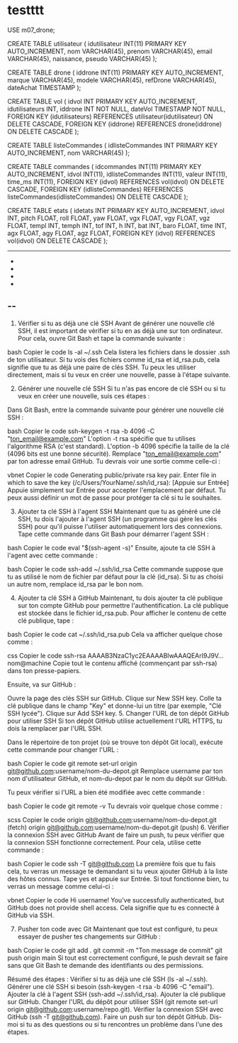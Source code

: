 # testttt
USE m07_drone;

CREATE TABLE utilisateur (
    idutilisateur INT(11) PRIMARY KEY AUTO_INCREMENT,
    nom VARCHAR(45),
    prenom VARCHAR(45),
    email VARCHAR(45),
    naissance,
    pseudo VARCHAR(45) 
);

CREATE TABLE drone (
    iddrone INT(11) PRIMARY KEY AUTO_INCREMENT,
    marque VARCHAR(45),
    modele VARCHAR(45),
    refDrone VARCHAR(45),
    dateAchat TIMESTAMP 
);

CREATE TABLE vol (
    idvol INT PRIMARY KEY AUTO_INCREMENT,
    idutilisateurs INT,
    iddrone INT NOT NULL,
    dateVol TIMESTAMP NOT NULL,
    FOREIGN KEY (idutilisateurs) REFERENCES utilisateur(idutilisateur) ON DELETE CASCADE,
    FOREIGN KEY (iddrone) REFERENCES drone(iddrone) ON DELETE CASCADE
);

CREATE TABLE listeCommandes (
    idlisteCommandes INT PRIMARY KEY AUTO_INCREMENT,
    nom VARCHAR(45)
);

CREATE TABLE commandes (
    idcommandes INT(11) PRIMARY KEY AUTO_INCREMENT,
    idvol INT(11),
    idlisteCommandes INT(11),
    valeur INT(11),
    time_ms INT(11),
    FOREIGN KEY (idvol) REFERENCES vol(idvol) ON DELETE CASCADE,
    FOREIGN KEY (idlisteCommandes) REFERENCES listeCommandes(idlisteCommandes) ON DELETE CASCADE
);

CREATE TABLE etats (
    idetats INT PRIMARY KEY AUTO_INCREMENT,
    idvol INT,
    pitch FLOAT,
    roll FLOAT,
    yaw FLOAT,
    vgx FLOAT,
    vgy FLOAT,
    vgz FLOAT,
    templ INT,
    temph INT,
    tof INT,
    h INT,
    bat INT,
    baro FLOAT,
    time INT,
    agx FLOAT,
    agy FLOAT,
    agz FLOAT,
    FOREIGN KEY (idvol) REFERENCES vol(idvol) ON DELETE CASCADE
);






-----
-
-
-
-
--
------


1. Vérifier si tu as déjà une clé SSH
Avant de générer une nouvelle clé SSH, il est important de vérifier si tu en as déjà une sur ton ordinateur. Pour cela, ouvre Git Bash et tape la commande suivante :

bash
Copier le code
ls -al ~/.ssh
Cela listera les fichiers dans le dossier .ssh de ton utilisateur. Si tu vois des fichiers comme id_rsa et id_rsa.pub, cela signifie que tu as déjà une paire de clés SSH. Tu peux les utiliser directement, mais si tu veux en créer une nouvelle, passe à l'étape suivante.

2. Générer une nouvelle clé SSH
Si tu n'as pas encore de clé SSH ou si tu veux en créer une nouvelle, suis ces étapes :

Dans Git Bash, entre la commande suivante pour générer une nouvelle clé SSH :

bash
Copier le code
ssh-keygen -t rsa -b 4096 -C "ton_email@example.com"
L'option -t rsa spécifie que tu utilises l'algorithme RSA (c'est standard).
L'option -b 4096 spécifie la taille de la clé (4096 bits est une bonne sécurité).
Remplace "ton_email@example.com" par ton adresse email GitHub.
Tu devrais voir une sortie comme celle-ci :

vbnet
Copier le code
Generating public/private rsa key pair.
Enter file in which to save the key (/c/Users/YourName/.ssh/id_rsa): [Appuie sur Entrée]
Appuie simplement sur Entrée pour accepter l'emplacement par défaut. Tu peux aussi définir un mot de passe pour protéger ta clé si tu le souhaites.

3. Ajouter ta clé SSH à l'agent SSH
Maintenant que tu as généré une clé SSH, tu dois l'ajouter à l'agent SSH (un programme qui gère les clés SSH) pour qu'il puisse l'utiliser automatiquement lors des connexions. Tape cette commande dans Git Bash pour démarrer l'agent SSH :

bash
Copier le code
eval "$(ssh-agent -s)"
Ensuite, ajoute ta clé SSH à l'agent avec cette commande :

bash
Copier le code
ssh-add ~/.ssh/id_rsa
Cette commande suppose que tu as utilisé le nom de fichier par défaut pour la clé (id_rsa). Si tu as choisi un autre nom, remplace id_rsa par le bon nom.

4. Ajouter ta clé SSH à GitHub
Maintenant, tu dois ajouter ta clé publique sur ton compte GitHub pour permettre l'authentification. La clé publique est stockée dans le fichier id_rsa.pub. Pour afficher le contenu de cette clé publique, tape :

bash
Copier le code
cat ~/.ssh/id_rsa.pub
Cela va afficher quelque chose comme :

css
Copier le code
ssh-rsa AAAAB3NzaC1yc2EAAAABIwAAAQEArI9J9V... nom@machine
Copie tout le contenu affiché (commençant par ssh-rsa) dans ton presse-papiers.

Ensuite, va sur GitHub :

Ouvre la page des clés SSH sur GitHub.
Clique sur New SSH key.
Colle ta clé publique dans le champ "Key" et donne-lui un titre (par exemple, "Clé SSH lycée").
Clique sur Add SSH key.
5. Changer l'URL de ton dépôt GitHub pour utiliser SSH
Si ton dépôt GitHub utilise actuellement l'URL HTTPS, tu dois la remplacer par l'URL SSH.

Dans le répertoire de ton projet (où se trouve ton dépôt Git local), exécute cette commande pour changer l'URL :

bash
Copier le code
git remote set-url origin git@github.com:username/nom-du-depot.git
Remplace username par ton nom d'utilisateur GitHub, et nom-du-depot par le nom du dépôt sur GitHub.

Tu peux vérifier si l'URL a bien été modifiée avec cette commande :

bash
Copier le code
git remote -v
Tu devrais voir quelque chose comme :

scss
Copier le code
origin  git@github.com:username/nom-du-depot.git (fetch)
origin  git@github.com:username/nom-du-depot.git (push)
6. Vérifier la connexion SSH avec GitHub
Avant de faire un push, tu peux vérifier que la connexion SSH fonctionne correctement. Pour cela, utilise cette commande :

bash
Copier le code
ssh -T git@github.com
La première fois que tu fais cela, tu verras un message te demandant si tu veux ajouter GitHub à la liste des hôtes connus. Tape yes et appuie sur Entrée. Si tout fonctionne bien, tu verras un message comme celui-ci :

vbnet
Copier le code
Hi username! You've successfully authenticated, but GitHub does not provide shell access.
Cela signifie que tu es connecté à GitHub via SSH.

7. Pusher ton code avec Git
Maintenant que tout est configuré, tu peux essayer de pusher tes changements sur GitHub :

bash
Copier le code
git add .
git commit -m "Ton message de commit"
git push origin main
Si tout est correctement configuré, le push devrait se faire sans que Git Bash te demande des identifiants ou des permissions.

Résumé des étapes :
Vérifier si tu as déjà une clé SSH (ls -al ~/.ssh).
Générer une clé SSH si besoin (ssh-keygen -t rsa -b 4096 -C "email").
Ajouter la clé à l'agent SSH (ssh-add ~/.ssh/id_rsa).
Ajouter la clé publique sur GitHub.
Changer l'URL du dépôt pour utiliser SSH (git remote set-url origin git@github.com:username/repo.git).
Vérifier la connexion SSH avec GitHub (ssh -T git@github.com).
Faire un push sur ton dépôt GitHub.
Dis-moi si tu as des questions ou si tu rencontres un problème dans l'une des étapes.
